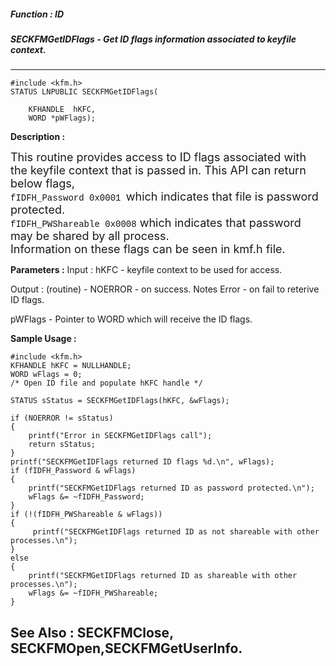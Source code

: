 ##### Function : ID
##### SECKFMGetIDFlags - Get ID flags information associated to keyfile context.
---
```
#include <kfm.h>
STATUS LNPUBLIC SECKFMGetIDFlags(

	KFHANDLE  hKFC,
	WORD *pWFlags);
```

**Description :**

<font size="4">This routine provides access to ID flags associated with the keyfile context that is passed in. This API can return below flags,</font><br>
<font color="#121212" face="Courier New">fIDFH_Password   </font><font size="4"> </font><font color="#121212" face="Courier New">0x0001 </font><font size="4"> which indicates that file is password protected.</font><br>
<font color="#121212" face="Courier New">fIDFH_PWShareable   0x0008</font><font size="4">          which indicates that password may be shared by all process.</font><br>
<font size="4">Information on these flags can be seen in kmf.h file.</font>


**Parameters :**
Input :
hKFC  -  keyfile context to be used for access.

Output :
(routine)  -  NOERROR - on success.
  Notes Error - on fail to reterive ID flags.


pWFlags  -  Pointer to WORD which will receive the ID flags. 



**Sample Usage :**
```
#include <kfm.h>
KFHANDLE hKFC = NULLHANDLE;
WORD wFlags = 0;
/* Open ID file and populate hKFC handle */

STATUS sStatus = SECKFMGetIDFlags(hKFC, &wFlags);

if (NOERROR != sStatus)
{
    printf("Error in SECKFMGetIDFlags call");
    return sStatus;
}
printf("SECKFMGetIDFlags returned ID flags %d.\n", wFlags);
if (fIDFH_Password & wFlags)
{
    printf("SECKFMGetIDFlags returned ID as password protected.\n");
    wFlags &= ~fIDFH_Password;
}
if (!(fIDFH_PWShareable & wFlags))
{
     printf("SECKFMGetIDFlags returned ID as not shareable with other 
processes.\n");
}
else
{
    printf("SECKFMGetIDFlags returned ID as shareable with other processes.\n");
    wFlags &= ~fIDFH_PWShareable;
}
```

**See Also :**
SECKFMClose, SECKFMOpen,SECKFMGetUserInfo.
---
